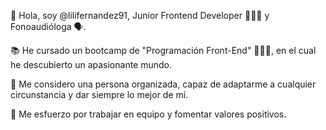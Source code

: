 👋 Hola, soy @lilifernandez91, Junior Frontend Developer 👩🏼‍💻 y Fonoaudióloga 🗣.

📚 He cursado un bootcamp de "Programación Front-End" 👩🏼‍💻, en el cual he descubierto un apasionante mundo.

👀 Me considero una persona organizada, capaz de adaptarme a cualquier circunstancia y dar siempre lo mejor de mí. 

💚 Me esfuerzo por trabajar en equipo y fomentar valores positivos.

<!---
lilifernandez91/lilifernandez91 is a ✨ special ✨ repository because its `README.md` (this file) appears on your GitHub profile.
You can click the Preview link to take a look at your changes.
--->

